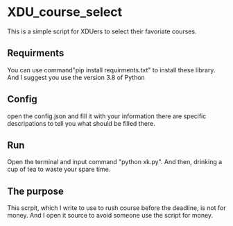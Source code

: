 # XDU_course_select
This is a simple script for XDUers to select their favoriate courses.

## Requirments
You can use command"pip install requirments.txt" to install these library.
And I suggest you use the version 3.8 of Python

## Config
open the config.json and fill it with your information
there are specific descripations to tell you what should be filled there.

## Run
Open the terminal and input command "python xk.py".
And then, drinking a cup of tea to waste your spare time.

## The purpose
This scrpit, which I write to use to rush course before the deadline, is not for money.
And I open it source to avoid someone use the script for money.
